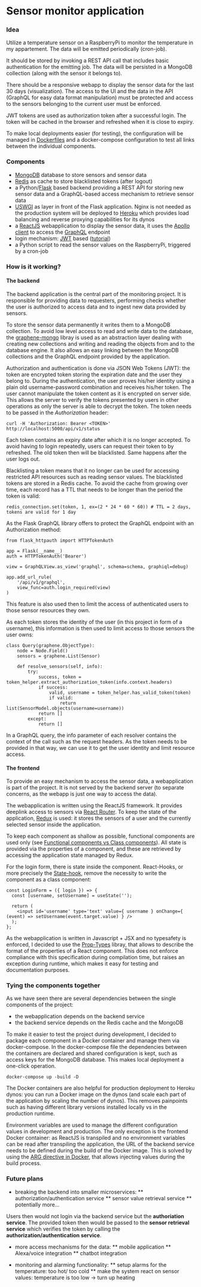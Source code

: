 # Sensor monitor application
### Idea
Utilize a temperature sensor on a RaspberryPi to monitor the temperature in my appartement. 
The data will be emitted periodically (cron-job). 

It should be stored by invoking a REST API call that includes basic authentication for the emitting job.
The data will be persisted in a MongoDB collection (along with the sensor it belongs to).

There should be a responsive webapp to display the sensor data for the last 30 days (visualization).
The access to the UI and the data in the API (GraphQL for easy data format manipulation) must be protected and 
access to the sensors belonging to the current user must be enforced.

JWT tokens are used as authorization token after a successful login. The token will be cached in the browser and refreshed when it is close to expiry.

To make local deployments easier (for testing), the configuration will be managed in [Dockerfiles](https://www.docker.com/) and a docker-compose configuration to test all links between the individual components.

### Components
* [MongoDB](https://www.mongodb.com) database to store sensors and sensor data
* [Redis](https://redis.io/) as cache to store blacklisted tokens (after logout)
* a Python/[Flask](https://flask.palletsprojects.com/en/1.1.x/) based backend providing a REST API for storing new sensor data and a GraphQL-based access mechanism to retrieve sensor data
* [USWGI](https://uwsgi-docs.readthedocs.io/en/latest/) as layer in front of the Flask application. Nginx is not needed as the production system will be deployed to [Heroku](https://heroku.com/) which provides load balancing and reverse proxying capabilities for its dynos
* a [ReactJS](https://reactjs.org/) webapplication to display the sensor data, it uses the [Apollo client](https://www.apollographql.com/docs/react/) to access the [GraphQL](https://graphql.org/) endpoint
* login mechanism: [JWT](https://jwt.io/) based ([tutorial](https://realpython.com/token-based-authentication-with-flask/))
* a Python script to read the sensor values on the RaspberryPi, triggered by a cron-job

### How is it working?
#### The backend
The backend application is the central part of the monitoring project. It is responsible for providing data to requesters, performing checks whether the user is authorized to access data and to ingest new data provided by sensors.

To store the sensor data permanently it writes them to a MongoDB collection. To avoid low level access to read and write data to the database, the [graphene-mongo](https://github.com/graphql-python/graphene-mongo) libray is used as an abstraction layer dealing with creating new collections and writing and reading the objects from and to the database engine. It also allows an easy linking between the MongoDB collections and the GraphQL endpoint provided by the application. 

Authorization and authentication is done via JSON Web Tokens (JWT): the token are encrypted token storing the expiration date and the user they belong to. During the authentication, the user proves his/her identity using a plain old username-password combination and receives his/her token. The user cannot manipulate the token content as it is encrypted on server side. This allows the server to verify the tokens presented by users in other operations as only the server is able to decrypt the token. The token needs to be passed in the *Authorization* header:

```
curl -H 'Authorization: Bearer <TOKEN>' http://localhost:5000/api/v1/status
```

Each token contains an expiry date after which it is no longer accepted. To avoid having to login repeatedly, users can request their token to by refreshed. The old token then will be blacklisted. Same happens after the user logs out.

Blacklisting a token means that it no longer can be used for accessing restricted API resources such as reading sensor values. The blacklisted tokens are stored in a Redis cache. To avoid the cache from growing over time, each record has a TTL that needs to be longer than the period the token is valid:

```
redis_connection.set(token, 1, ex=(2 * 24 * 60 * 60)) # TTL = 2 days, tokens are valid for 1 day
```

As the Flask GraphQL library offers to protect the GraphQL endpoint with an Authorization method: 

```
from flask_httpauth import HTTPTokenAuth

app = Flask(__name__)
auth = HTTPTokenAuth('Bearer')

view = GraphQLView.as_view('graphql', schema=schema, graphiql=debug)

app.add_url_rule(
    '/api/v1/graphql',
    view_func=auth.login_required(view)
)
```

This feature is also used then to limit the access of authenticated users to those sensor resources they own.

As each token stores the identity of the user (in this project in form of a username), this information is then used to limit access to those sensors the user owns:

```
class Query(graphene.ObjectType):
    node = Node.Field()
    sensors = graphene.List(Sensor)

    def resolve_sensors(self, info):
        try:
            success, token = token_helper.extract_authorization_token(info.context.headers)
            if success:
                valid, username = token_helper.has_valid_token(token)
                if valid:
                    return list(SensorModel.objects(username=username))
            return []
        except:
            return []
```

In a GraphQL query, the info parameter of each resolver contains the context of the call such as the request headers. As the token needs to be provided in that way, we can use it to get the user identity and limit resource access.

#### The frontend
To provide an easy mechanism to access the sensor data, a webapplication is part of the project. It is not served by the backend server (to separate concerns, as the webapp is just one way to access the data).

The webapplication is written using the ReactJS framework. It provides deeplink access to sensors via [React Router](https://reacttraining.com/react-router/). To keep the state of the application, [Redux](https://redux.js.org/) is used: it stores the sensors of a user and the currently selected sensor inside the application.

To keep each component as shallow as possible, functional components are used only (see [Functional components vs Class components](https://medium.com/@Zwenza/functional-vs-class-components-in-react-231e3fbd7108)). All state is provided via the properties of a component, and these are retrieved by accessing the application state managed by Redux. 

For the login form, there is state inside the component. React-Hooks, or more precisely the [State-hook](https://reactjs.org/docs/hooks-state.html), remove the necessity to write the component as a class component:

```
const LoginForm = ({ login }) => {
  const [username, setUsername] = useState('');
  
  return (
    <input id='username' type='text' value={ username } onChange={ (event) => setUsername(event.target.value) } />
  );
};
```

As the webapplication is written in Javascript + JSX and no typesafety is enforced, I decided to use the [Prop-Types](https://www.npmjs.com/package/prop-types) libray, that allows to describe the format of the properties of a React component. This does not enforce compliance with this specification during compilation time, but raises an exception during runtime, which makes it easy for testing and documentation purposes.

### Tying the components together
As we have seen there are several dependencies between the single components of the project:
* the webapplication depends on the backend service
* the backend service depends on the Redis cache and the MongoDB

To make it easier to test the project during development, I decided to package each component in a Docker container and manage them via docker-compose.
In the docker-compose file the dependencies between the containers are declared and shared configuration is kept, such as access keys for the MongoDB database. This makes local deployment a one-click operation.

```
docker-compose up -build -D
```

The Docker containers are also helpful for production deployment to Heroku dynos: you can run a Docker image on the dynos (and scale each part of the application by scaling the number of dynos). This removes painpoints such as having different library versions installed locally vs in the production runtime.

Environment variables are used to manage the different configuration values in development and production. The only exception is the frontend Docker container: as ReactJS is transpiled and no environment variables can be read after transpiling the application, the URL of the backend service needs to be defined during the build of the Docker image. This is solved by using the [ARG directive in Docker](https://vsupalov.com/docker-arg-env-variable-guide/), that allows injecting values during the build process.

### Future plans
* breaking the backend into smaller microservices:
** authorization/authentication service
** sensor value retrieval service
** potentially more...

Users then would not login via the backend service but the **authoriation service**. The provided token then would be passed to the **sensor retrieval service** which verifies the token by calling the **authorization/authentication service**.

* more access mechanisms for the data:
** mobile application
** Alexa/voice integration
** chatbot integration

* monitoring and alarming functionality:
** setup alarms for the temperature: too hot/ too cold
** make the system react on sensor values: temperature is too low -> turn up heating
